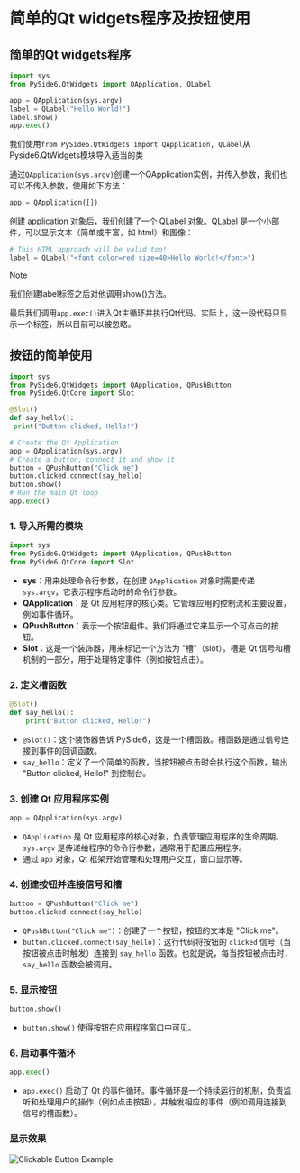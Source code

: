 # 简单的Qt widgets程序及按钮使用

## 简单的Qt widgets程序

````python
import sys
from PySide6.QtWidgets import QApplication, QLabel

app = QApplication(sys.argv)
label = QLabel("Hello World!")
label.show()
app.exec()
````

我们使用`from PySide6.QtWidgets import QApplication, QLabel`从Pyside6.QtWidgets模块导入适当的类

通过`QApplication(sys.argv)`创建一个QApplication实例，并传入参数，我们也可以不传入参数，使用如下方法：

```python
app = QApplication([])
```

创建 application 对象后，我们创建了一个 QLabel 对象。QLabel 是一个小部件，可以显示文本（简单或丰富，如 html）和图像：

````python
# This HTML approach will be valid too!
label = QLabel("<font color=red size=40>Hello World!</font>")
````

> [!NOTE]
>
> 我们创建label标签之后对他调用show()方法。

最后我们调用````app.exec()````进入Qt主循环并执行Qt代码。实际上，这一段代码只显示一个标签，所以目前可以被忽略。

## 按钮的简单使用

````python
import sys
from PySide6.QtWidgets import QApplication, QPushButton
from PySide6.QtCore import Slot

@Slot()
def say_hello():
 print("Button clicked, Hello!")

# Create the Qt Application
app = QApplication(sys.argv)
# Create a button, connect it and show it
button = QPushButton("Click me")
button.clicked.connect(say_hello)
button.show()
# Run the main Qt loop
app.exec()
````

### 1. **导入所需的模块**

```python
import sys
from PySide6.QtWidgets import QApplication, QPushButton
from PySide6.QtCore import Slot
```

- **sys**：用来处理命令行参数，在创建 `QApplication` 对象时需要传递 `sys.argv`，它表示程序启动时的命令行参数。
- **QApplication**：是 Qt 应用程序的核心类。它管理应用的控制流和主要设置，例如事件循环。
- **QPushButton**：表示一个按钮组件。我们将通过它来显示一个可点击的按钮。
- **Slot**：这是一个装饰器，用来标记一个方法为 "槽"（slot）。槽是 Qt 信号和槽机制的一部分，用于处理特定事件（例如按钮点击）。

### 2. **定义槽函数**

```python
@Slot()
def say_hello():
    print("Button clicked, Hello!")
```

- `@Slot()`：这个装饰器告诉 PySide6，这是一个槽函数。槽函数是通过信号连接到事件的回调函数。
- `say_hello`：定义了一个简单的函数，当按钮被点击时会执行这个函数，输出 "Button clicked, Hello!" 到控制台。

### 3. **创建 Qt 应用程序实例**

```python
app = QApplication(sys.argv)
```

- `QApplication` 是 Qt 应用程序的核心对象，负责管理应用程序的生命周期。`sys.argv` 是传递给程序的命令行参数，通常用于配置应用程序。
- 通过 `app` 对象，Qt 框架开始管理和处理用户交互，窗口显示等。

### 4. **创建按钮并连接信号和槽**

```python
button = QPushButton("Click me")
button.clicked.connect(say_hello)
```

- `QPushButton("Click me")`：创建了一个按钮，按钮的文本是 "Click me"。
- `button.clicked.connect(say_hello)`：这行代码将按钮的 `clicked` 信号（当按钮被点击时触发）连接到 `say_hello` 函数。也就是说，每当按钮被点击时，`say_hello` 函数会被调用。

### 5. **显示按钮**

```python
button.show()
```

- `button.show()` 使得按钮在应用程序窗口中可见。

### 6. **启动事件循环**

```python
app.exec()
```

- `app.exec()` 启动了 Qt 的事件循环。事件循环是一个持续运行的机制，负责监听和处理用户的操作（例如点击按钮），并触发相应的事件（例如调用连接到信号的槽函数）。

### 显示效果

![Clickable Button Example](https://doc.qt.io/qtforpython-6/_images/clickablebutton.png)
